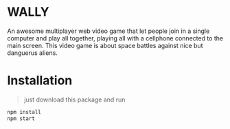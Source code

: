 # WALLY

An awesome multiplayer web video game that let people join in a single computer and play all together, playing all with a cellphone connected to the main screen. This video game is about space battles against nice but danguerus aliens.

# Installation

> just download this package and run
```sh
npm install
npm start
```